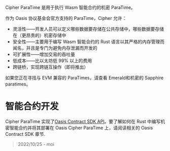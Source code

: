 Cipher ParaTime 是用于执行 Wasm 智能合约的机密 ParaTime。

作为 Oasis 协议基金会官方支持的 ParaTime，Cipher 允许：

- 灵活性——开发人员可以定义哪些数据要存储在公共存储中，哪些数据要存储在（更昂贵的）机密存储中
- 安全性——主要用于编写 Wasm 智能合约的 Rust 语言以其严格的内存管理而闻名，并且是专门为避免内存泄漏而开发的
- 可扩展性——增加交易的吞吐量
- 低成本——比以太坊低 99% 以上的费用
- 跨链桥，实现跨链互操作（即将推出）

如果您正在寻找与 EVM 兼容的 ParaTimes，请查看 Emerald和机密的 Sapphire paratimes。

# 智能合约开发

Cipher ParaTime 实现了[Oasis Contract SDK API](https://github.com/oasisprotocol/oasis-sdk/tree/main/contract-sdk)。要了解如何在 Rust 中编写机密智能合约并将其部署在 Oasis Cipher ParaTime 上，请阅读相关的 Oasis Contract SDK 章节.

> 2022/10/25 - moi